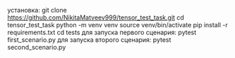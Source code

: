 установка:
git clone https://github.com/NikitaMatveev999/tensor_test_task.git
cd tensor_test_task
python -m venv venv
source venv/bin/activate
pip install -r requirements.txt
cd tests
для запуска первого сценария:
pytest first_scenario.py
для запуска второго сценария:
pytest second_scenario.py
